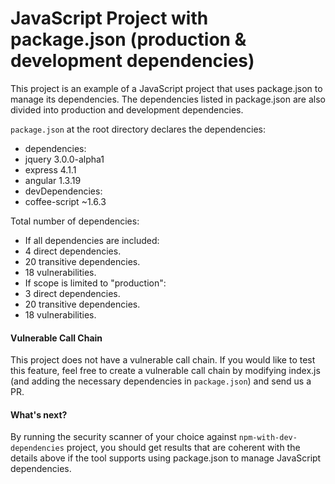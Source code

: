 # JavaScript Project with package.json (production & development dependencies)

This project is an example of a JavaScript project that uses package.json to manage its dependencies. The dependencies listed in package.json are also divided into production and development dependencies.

`package.json` at the root directory declares the dependencies:
- dependencies:
 - jquery 3.0.0-alpha1
 - express 4.1.1
 - angular 1.3.19
- devDependencies:
 - coffee-script ~1.6.3

Total number of dependencies:
- If all dependencies are included:
 - 4 direct dependencies.
 - 20 transitive dependencies.
 - 18 vulnerabilities.
- If scope is limited to "production":
 - 3 direct dependencies.
 - 20 transitive dependencies.
 - 18 vulnerabilities.

#### Vulnerable Call Chain
This project does not have a vulnerable call chain. If you would like to test this feature, feel free to create a vulnerable call chain by modifying index.js (and adding the necessary dependencies in `package.json`) and send us a PR.

#### What's next?
By running the security scanner of your choice against `npm-with-dev-dependencies` project, you should get results that are coherent with the details above if the tool supports using package.json to manage JavaScript dependencies.
